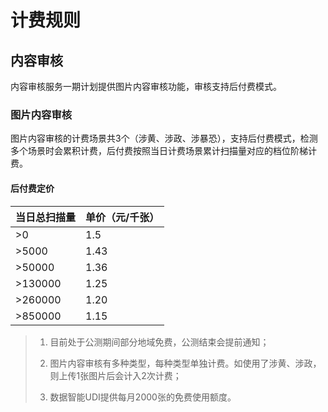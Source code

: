 # 计费规则

## 内容审核

内容审核服务一期计划提供图片内容审核功能，审核支持后付费模式。

### 图片内容审核

图片内容审核的计费场景共3个（涉黄、涉政、涉暴恐），支持后付费模式，检测多个场景时会累积计费，后付费按照当日计费场景累计扫描量对应的档位阶梯计费。

#### 后付费定价

| 当日总扫描量 | 单价（元/千张） |
| :----------- | :-------------- |
| >0           | 1.5             |
| >5000        | 1.43            |
| >50000       | 1.36            |
| >130000      | 1.25            |
| >260000      | 1.20            |
| >850000      | 1.15            |


> 1. 目前处于公测期间部分地域免费，公测结束会提前通知；
>
> 2. 图片内容审核有多种类型，每种类型单独计费。如使用了涉黄、涉政，则上传1张图片后会计入2次计费；
>
> 3. 数据智能UDI提供每月2000张的免费使用额度。


